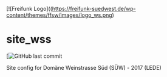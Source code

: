 [![Freifunk Logo]((https://freifunk-suedwest.de/wp-content/themes/ffsw/images/logo_ws.png)

# site_wss

[![GitHub last commit](https://img.shields.io/github/last-commit/ffsw/site_wss.svg?style=plastic)
 
	
Site config for Domäne Weinstrasse Süd (SÜW)  - 2017 (LEDE)
